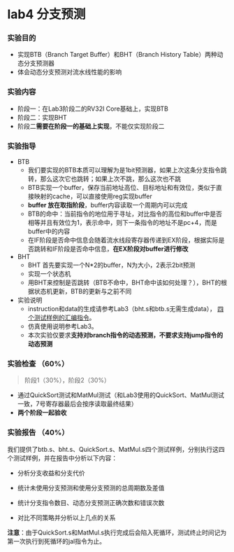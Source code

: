# lab4 分支预测

### 实验目的
* 实现BTB（Branch Target Buffer）和BHT（Branch History Table）两种动态分支预测器
* 体会动态分支预测对流水线性能的影响

### 实验内容
* 阶段一：在Lab3阶段二的RV32I Core基础上，实现BTB
* 阶段二：实现BHT
* 阶段二**需要在阶段一的基础上实现**，不能仅实现阶段二

### 实验指导
* BTB
  * 我们要实现的BTB本质可以理解为是1bit预测器，如果上次这条分支指令跳转，那么这次它也跳转；如果上次不跳，那么这次也不跳
  * BTB实现一个buffer，保存当前地址高位、目标地址和有效位，类似于直接映射的cache，可以直接使用reg实现buffer
  * **buffer 放在取指阶段**，buffer内容读取一个周期内可以完成
  * BTB的命中：当前指令的地位用于寻址，对比指令的高位和buffer中是否相等并且有效位为1，表示命中，则下一条指令的地址不是pc+4，而是buffer中的内容
  * 在IF阶段是否命中信息会随着流水线段寄存器传递到EX阶段，根据实际是否跳转和IF阶段是否命中信息，**在EX阶段对buffer进行修改**
* BHT
  * BHT 首先要实现一个N\*2的buffer，N为大小，2表示2bit预测
  * 实现一个状态机
  * 用BHT来控制是否跳转（BTB不命中，BHT命中该如何处理？），BHT的根据状态机更新，BTB的更新与之前不同
* 实验说明
  * instruction和data的生成请参考Lab3（bht.s和btb.s无需生成data）， [四个测试样例的汇编指令](./Test/ASM-Benchmark/generate_inst)。
  * 仿真使用说明参考Lab3。
  * 本次实验仅要求**支持对branch指令的动态预测，不要求支持jump指令的动态预测**

### 实验检查 （60%）
> 阶段1（30%），阶段2（30%）
* 通过QuickSort测试和MatMul测试（和Lab3使用的QuickSort、MatMul测试一致，7号寄存器最后会按序读取最终结果）
* **两个阶段一起验收**

### 实验报告 （40%）
我们提供了btb.s、bht.s、QuickSort.s、MatMul.s四个测试样例，分别执行这四个测试样例，并在报告中分析以下内容：

* 分析分支收益和分支代价

* 统计未使用分支预测和使用分支预测的总周期数及差值

* 统计分支指令数目、动态分支预测正确次数和错误次数

* 对比不同策略并分析以上几点的关系

  

**注意**：由于QuickSort.s和MatMul.s执行完成后会陷入死循环，测试终止时间记为第一次执行到死循环的jal指令为止。